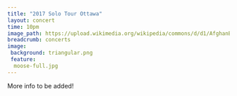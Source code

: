 ```yaml
---
title: "2017 Solo Tour Ottawa"
layout: concert
time: 10pm
image_path: https://upload.wikimedia.org/wikipedia/commons/d/d1/AfghanBiscuit.jpg
breadcrumb: concerts
image:
 background: triangular.png
 feature:
  moose-full.jpg
---
```

More info to be added!